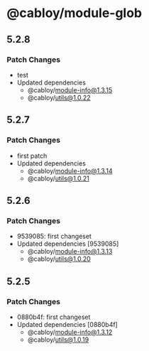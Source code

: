 # @cabloy/module-glob

## 5.2.8

### Patch Changes

- test
- Updated dependencies
  - @cabloy/module-info@1.3.15
  - @cabloy/utils@1.0.22

## 5.2.7

### Patch Changes

- first patch
- Updated dependencies
  - @cabloy/module-info@1.3.14
  - @cabloy/utils@1.0.21

## 5.2.6

### Patch Changes

- 9539085: first changeset
- Updated dependencies [9539085]
  - @cabloy/module-info@1.3.13
  - @cabloy/utils@1.0.20

## 5.2.5

### Patch Changes

- 0880b4f: first changeset
- Updated dependencies [0880b4f]
  - @cabloy/module-info@1.3.12
  - @cabloy/utils@1.0.19

